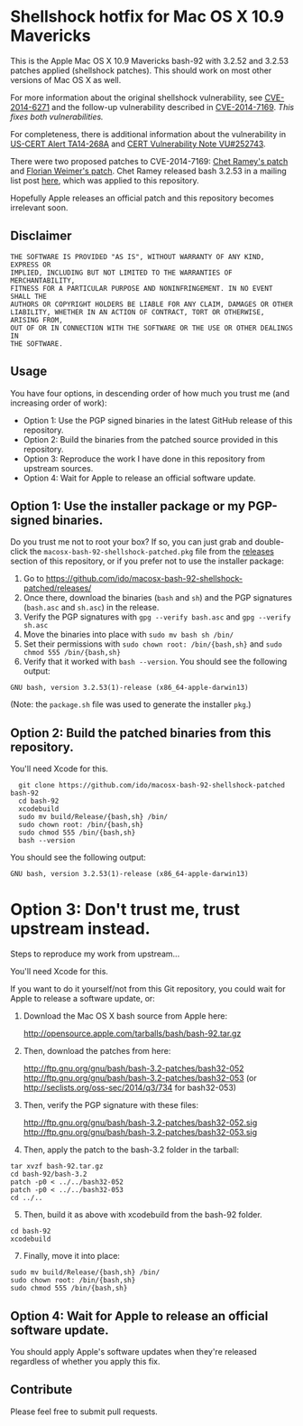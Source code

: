 Shellshock hotfix for Mac OS X 10.9 Mavericks
=============================================

This is the Apple Mac OS X 10.9 Mavericks bash-92 with 3.2.52 and 3.2.53 patches applied (shellshock patches).
This should work on most other versions of Mac OS X as well.

For more information about the original shellshock vulnerability, see [CVE-2014-6271](http://web.nvd.nist.gov/view/vuln/detail?vulnId=CVE-2014-6271) and the follow-up vulnerability described in [CVE-2014-7169](http://web.nvd.nist.gov/view/vuln/detail?vulnId=CVE-2014-7169).  *This fixes both vulnerabilities.*

For completeness, there is additional information about the vulnerability in [US-CERT Alert TA14-268A](https://www.us-cert.gov/ncas/alerts/TA14-268A) and [CERT Vulnerability Note VU#252743](http://www.kb.cert.org/vuls/id/252743).

There were two proposed patches to CVE-2014-7169: [Chet Ramey's patch](http://www.openwall.com/lists/oss-security/2014/09/25/10) and [Florian Weimer's patch](http://www.openwall.com/lists/oss-security/2014/09/25/13).  Chet Ramey released bash 3.2.53 in a mailing list post [here](http://seclists.org/oss-sec/2014/q3/734), which was applied to this repository.

Hopefully Apple releases an official patch and this repository becomes irrelevant soon.

Disclaimer
----------

```
THE SOFTWARE IS PROVIDED "AS IS", WITHOUT WARRANTY OF ANY KIND, EXPRESS OR
IMPLIED, INCLUDING BUT NOT LIMITED TO THE WARRANTIES OF MERCHANTABILITY,
FITNESS FOR A PARTICULAR PURPOSE AND NONINFRINGEMENT. IN NO EVENT SHALL THE
AUTHORS OR COPYRIGHT HOLDERS BE LIABLE FOR ANY CLAIM, DAMAGES OR OTHER
LIABILITY, WHETHER IN AN ACTION OF CONTRACT, TORT OR OTHERWISE, ARISING FROM,
OUT OF OR IN CONNECTION WITH THE SOFTWARE OR THE USE OR OTHER DEALINGS IN
THE SOFTWARE.
```

Usage
-----

You have four options, in descending order of how much you trust me (and increasing order of work):

*   Option 1: Use the PGP signed binaries in the latest GitHub release of this repository.
*   Option 2: Build the binaries from the patched source provided in this repository.
*   Option 3: Reproduce the work I have done in this repository from upstream sources.
*   Option 4: Wait for Apple to release an official software update.

Option 1: Use the installer package or my PGP-signed binaries.
--------------------------------------------------------------

Do you trust me not to root your box?  If so, you can just grab and double-click the `macosx-bash-92-shellshock-patched.pkg` file from the [releases](https://github.com/ido/macosx-bash-92-shellshock-patched/releases/) section of this repository, or if you prefer not to use the installer package:

1. Go to https://github.com/ido/macosx-bash-92-shellshock-patched/releases/
2. Once there, download the binaries (`bash` and `sh`) and the PGP signatures (`bash.asc` and `sh.asc`) in the release.
3. Verify the PGP signatures with `gpg --verify bash.asc` and `gpg --verify sh.asc`
4. Move the binaries into place with `sudo mv bash sh /bin/`
5. Set their permissions with `sudo chown root: /bin/{bash,sh}` and `sudo chmod 555 /bin/{bash,sh}`
6. Verify that it worked with `bash --version`.  You should see the following output:
```
GNU bash, version 3.2.53(1)-release (x86_64-apple-darwin13)
```

(Note: the `package.sh` file was used to generate the installer `pkg`.)

Option 2: Build the patched binaries from this repository.
----------------------------------------------------------

You'll need Xcode for this.

```
  git clone https://github.com/ido/macosx-bash-92-shellshock-patched bash-92
  cd bash-92
  xcodebuild
  sudo mv build/Release/{bash,sh} /bin/
  sudo chown root: /bin/{bash,sh}
  sudo chmod 555 /bin/{bash,sh}
  bash --version
```
You should see the following output:
```
GNU bash, version 3.2.53(1)-release (x86_64-apple-darwin13)
```

Option 3: Don't trust me, trust upstream instead.
=================================================

Steps to reproduce my work from upstream...

You'll need Xcode for this.

If you want to do it yourself/not from this Git repository, you could wait for Apple to release a software update, or:

1.  Download the Mac OS X bash source from Apple here:

    http://opensource.apple.com/tarballs/bash/bash-92.tar.gz

2.  Then, download the patches from here:

    http://ftp.gnu.org/gnu/bash/bash-3.2-patches/bash32-052
    http://ftp.gnu.org/gnu/bash/bash-3.2-patches/bash32-053
    (or http://seclists.org/oss-sec/2014/q3/734 for bash32-053)

3.  Then, verify the PGP signature with these files:

    http://ftp.gnu.org/gnu/bash/bash-3.2-patches/bash32-052.sig
    http://ftp.gnu.org/gnu/bash/bash-3.2-patches/bash32-053.sig

4.  Then, apply the patch to the bash-3.2 folder in the tarball:

```
tar xvzf bash-92.tar.gz 
cd bash-92/bash-3.2
patch -p0 < ../../bash32-052
patch -p0 < ../../bash32-053
cd ../..
```

5.  Then, build it as above with xcodebuild from the bash-92 folder.

```
cd bash-92
xcodebuild
```

7.  Finally, move it into place:

```
sudo mv build/Release/{bash,sh} /bin/
sudo chown root: /bin/{bash,sh}
sudo chmod 555 /bin/{bash,sh}
```

Option 4: Wait for Apple to release an official software update.
----------------------------------------------------------------

You should apply Apple's software updates when they're released regardless of whether you apply this fix.


Contribute
----------

Please feel free to submit pull requests.
